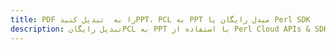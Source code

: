 ---title: PDF را به  تبدیل کنیدPPT، PCL به PPT مبدل رایگان یا Perl SDKdescription: تبدیل رایگانPCL به PPT با استفاده از Perl Cloud APIs & SDK همچنین اسناد PDF را در Cloud ایجاد، ویرایش و رندر کنید.---